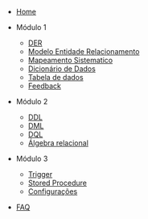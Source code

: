 - [Home](/)
- Módulo 1
  - [DER](./modulo_01/DER.md)
  - [Modelo Entidade Relacionamento](./modulo_01/MREL.md)
  - [Mapeamento Sistematico](docs/modulo_03/modelo/modelo00.md)
  - [Dicionário de Dados](./modulo_01/DICIO.md)  
  - [Tabela de dados]()
  - [Feedback](docs/modulo_03/feedback01.md)
- Módulo 2
  - [DDL]()
  - [DML]()
  - [DQL]()
  - [Álgebra relacional]()
- Módulo 3
  - [Trigger]()
  - [Stored Procedure]()
  - [Configurações]()
 
- [FAQ](docs/modulo_03/faq.md)   
